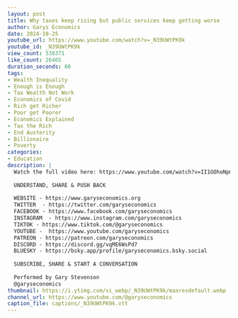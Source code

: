```yaml
---
layout: post
title: Why taxes keep rising but public services keep getting worse
author: Garys Economics
date: 2024-10-25
youtube_url: https://www.youtube.com/watch?v=_N39UWtPK9k
youtube_id: _N39UWtPK9k
view_count: 538371
like_count: 26465
duration_seconds: 60
tags:
- Wealth Inequality
- Enough is Enough
- Tax Wealth Not Work
- Economics of Covid
- Rich get Richer
- Poor get Poorer
- Economics Explained
- Tax the Rich
- End Austerity
- Billionaire
- Poverty
categories:
- Education
description: |
  Watch the full video here: https://www.youtube.com/watch?v=II1GOhoNpms&ab_channel=GarysEconomics
  
  UNDERSTAND, SHARE & PUSH BACK
  
  WEBSITE - https://www.garyseconomics.org
  TWITTER  - https://twitter.com/garyseconomics
  FACEBOOK - https://www.facebook.com/garyseconomics
  INSTAGRAM  - https://www.instagram.com/garyseconomics
  TIKTOK - https://www.tiktok.com/@garyseconomics
  YOUTUBE -  https://www.youtube.com/garyseconomics
  PATREON - https://patreon.com/garyseconomics
  DISCORD - https://discord.gg/vqME6WsPd7
  BLUESKY - https://bsky.app/profile/garyseconomics.bsky.social
  
  SUBSCRIBE, SHARE & START A CONVERSATION
  
  Performed by Gary Stevenson
  @garyseconomics
thumbnail: https://i.ytimg.com/vi_webp/_N39UWtPK9k/maxresdefault.webp
channel_url: https://www.youtube.com/@garyseconomics
caption_file: captions/_N39UWtPK9k.vtt
---
```

